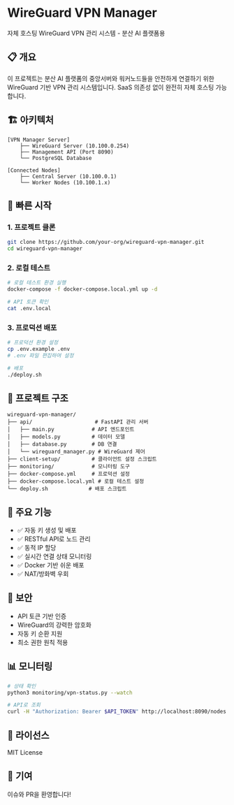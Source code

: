 # WireGuard VPN Manager

자체 호스팅 WireGuard VPN 관리 시스템 - 분산 AI 플랫폼용

## 📋 개요

이 프로젝트는 분산 AI 플랫폼의 중앙서버와 워커노드들을 안전하게 연결하기 위한 WireGuard 기반 VPN 관리 시스템입니다. SaaS 의존성 없이 완전히 자체 호스팅 가능합니다.

## 🏗️ 아키텍처

```
[VPN Manager Server]
    ├── WireGuard Server (10.100.0.254)
    ├── Management API (Port 8090)
    └── PostgreSQL Database
    
[Connected Nodes]
    ├── Central Server (10.100.0.1)
    └── Worker Nodes (10.100.1.x)
```

## 🚀 빠른 시작

### 1. 프로젝트 클론
```bash
git clone https://github.com/your-org/wireguard-vpn-manager.git
cd wireguard-vpn-manager
```

### 2. 로컬 테스트
```bash
# 로컬 테스트 환경 실행
docker-compose -f docker-compose.local.yml up -d

# API 토큰 확인
cat .env.local
```

### 3. 프로덕션 배포
```bash
# 프로덕션 환경 설정
cp .env.example .env
# .env 파일 편집하여 설정

# 배포
./deploy.sh
```

## 📁 프로젝트 구조

```
wireguard-vpn-manager/
├── api/                    # FastAPI 관리 서버
│   ├── main.py            # API 엔드포인트
│   ├── models.py          # 데이터 모델
│   ├── database.py        # DB 연결
│   └── wireguard_manager.py # WireGuard 제어
├── client-setup/          # 클라이언트 설정 스크립트
├── monitoring/            # 모니터링 도구
├── docker-compose.yml     # 프로덕션 설정
├── docker-compose.local.yml # 로컬 테스트 설정
└── deploy.sh             # 배포 스크립트
```

## 🔧 주요 기능

- ✅ 자동 키 생성 및 배포
- ✅ RESTful API로 노드 관리
- ✅ 동적 IP 할당
- ✅ 실시간 연결 상태 모니터링
- ✅ Docker 기반 쉬운 배포
- ✅ NAT/방화벽 우회

## 🔐 보안

- API 토큰 기반 인증
- WireGuard의 강력한 암호화
- 자동 키 순환 지원
- 최소 권한 원칙 적용

## 📊 모니터링

```bash
# 상태 확인
python3 monitoring/vpn-status.py --watch

# API로 조회
curl -H "Authorization: Bearer $API_TOKEN" http://localhost:8090/nodes
```

## 📝 라이선스

MIT License

## 🤝 기여

이슈와 PR을 환영합니다!